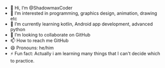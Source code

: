 - 👋 Hi, I’m @ShadowmaxCoder
- 👀 I’m interested in programming, graphics design, animation, drawing etc
- 🌱 I’m currently learning kotlin, Android app development, advanced python 
- 💞️ I’m looking to collaborate on GitHub 
- 📫 How to reach me GitHub 
- 😄 Pronouns: he/him
- ⚡ Fun fact: Actually i am learning many things that I can't decide which to practice.

<!---
ShadowmaxCoder/ShadowmaxCoder is a ✨ special ✨ repository because its `README.md` (this file) appears on your GitHub profile.
You can click the Preview link to take a look at your changes.
--->
